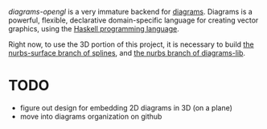 _diagrams-opengl_ is a very immature backend for [diagrams].  Diagrams is a powerful,
flexible, declarative domain-specific language for creating vector graphics,
using the [Haskell programming language][haskell].

Right now, to use the 3D portion of this project, it is necessary to
build [the nurbs-surface branch of splines][splines], and
[the nurbs branch of diagrams-lib][diagrams-lib].

[diagrams]: http://projects.haskell.org/diagrams/
[haskell]: http://www.haskell.org/haskellwiki/Haskell
[splines]: https://github.com/bergey/splines/tree/nurbs-surface
[diagrams-lib]: https://github.com/diagrams/diagrams-lib/tree/nurbs

# TODO
- figure out design for embedding 2D diagrams in 3D (on a plane)
- move into diagrams organization on github
